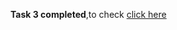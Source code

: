 **Task 3 completed**,to check [click here](https://pratyushpanda.hashnode.dev/unleashing-the-magic-basics-of-linux-commands)
